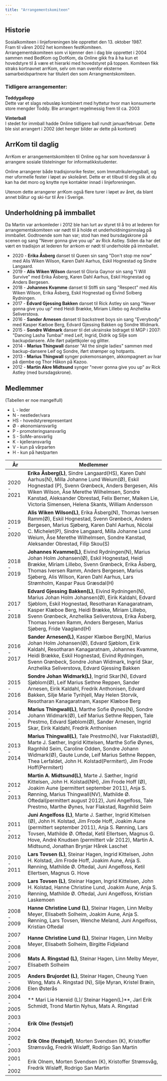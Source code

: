 ```yaml
---
title: "Arrangementskomiteen"
---
```


Historie
--------

Sosialkomiteen i linjeforeningen ble opprettet den 13. oktober 1987.  
Fram til våren 2002 het komiteen festKomiteen.  
Arrangementskomiteen som vi kjenner den i dag ble opprettet i 2004
sammen med BedKom og DotKom, da Online gikk fra å ha kun et hovedstyre
til å være et hierarki med hovedstyret på toppen. Komiteen fikk straks
kortnavnet arrKom, selv om man ovenfor eksterne samarbeidspartnere har
titulert den som Arrangmentskomiteen.

### Tidligere arrangementer:

**Toddygallopp**  
Dette var et slags rebusløp kombinert med hyttetur hvor man konsumerte
store mengder Toddy. Ble arrangert regelmessig frem til ca. 2003

**Vinterball**  
I stedet for immball hadde Online tidligere ball rundt januar/februar.
Dette ble sist arrangert i 2002 (det henger bilder av dette på kontoret)

ArrKom til daglig
-----------------

ArrKom er arrangementskomitéen til Online og har som hovedansvar å
arrangere sosiale tilstelninger for informatikkstudenter.

Online arrangerer både tradisjonsrike fester, som Immatrikuleringsball, og mer
uformelle fester i løpet av skoleåret. Dette er et tilbud til deg slik
at du kan ha det moro og knytte nye kontakter innad i linjeforeningen.

Utenom dette arrangerer arrKom også flere turer i løpet av året, da
blant annet blåtur og ski-tur til Åre i Sverige.



Underholdning på immballet
-----------------

Da Martin var arrkomleder i 2012 ble han lurt av styret til å tro at lederen for arrangementskomiteen var nødt til å holde et underholdningsinnslag på immballet. Godtroende som han var; stod han med bursdagskrone på scenen og sang "Never gonna give you up" av Rick Astley. Siden da har det vært en tradisjon at lederen for arrkom er nødt til underholde på immballet. 

* 2020 - **Erika Åsberg** danset til Queen sin sang "Don't stop me now" med Alis Wiken Wilson, Karen Dahl Aarhus, Eskil Hognestad og Sindre Langaard.  
* 2019 - **Alis Wiken Wilson** danset til Gloria Gaynor sin sang "I Will Survive" med Erika Åsberg, Karen Dahl Aarhus, Eskil Hognestad og Anders Bergesen.  
* 2018 - **Johannes Kvamme** danset til Stiffi sin sang "Respect" med Alis Wiken Wilson, Erika Åsberg, Eskil Hognestad og Eivind Solberg Rydningen.  
* 2017 - **Edvard Gjessing Bakken** danset til Rick Astley sin sang "Never gonna give you up" med Heidi Brække, Miriam Lillebo og Anzhelika Seliverstova.  
* 2016 - **Sander Arnesen** danset til backstreet boys sin sang "Everybody" med Kasper Kæboe Berg, Edvard Gjessing Bakken og Sondre Widmark.  
* 2015 - **Sondre Widmark** danser til det ukrainske bidraget til MGP i 2007: "Dancing Lasha Tumbai" med Leif, Ingrid, Didrik og Silje som backupdansere. Alle iført paljettkjoler og glitter.  
* 2014 - **Marius Thingwall** danser "All the single ladies" sammen med backup-dansere Leif og Sondre, iført strømper og hotpants.  
* 2013 - **Marius Thingwall** synger pokemonsangen, akkompagnert av Ivar på djembe og Thor Håkon på Kazoo.  
* 2012 - **Martin Akre Midtsund** synger "never gonna give you up" av Rick Astley (med bursdagskrone).  


## Medlemmer

(Tabellen er noe mangelfull) 
 
* L - leder  
* N - nestleder/vara  
* HS - hovedstyrerepresentant
* Ø - økonomiansvarlig  
* P - promoteringsansvarlig
* S - SoMe-ansvarlig
* K - kjelleransvarlig  
* V - kun på vårparten  
* H - kun på høstparten  



|År   | Medlemmer |
| --- | --------- |  
|2020 - 2021| **Erika Åsberg(L)**,  Sindre Langaard(HS), Karen Dahl Aarhus(N), Milla Johanne Lund Weium(Ø), Eskil Hognestad (P), Svenn Grønbeck, Anders Bergesen, Alis Wiken Wilson, Åse Merethe Wilhelmsen, Sondre Kanstad, Aleksander Obrestad, Felix Berner, Maiken Lie, Victoria Simensen, Helena Skants, William Andersson|
|2019 - 2020| **Alis Wiken Wilson(L)**,  Erika Åsberg(N), Thomas Iversen Ramm(Ø), Eskil Hognestad, Svenn Grønbeck, Anders Bergesen, Marius Sjøberg, Karen Dahl Aarhus, Nicolai C. Michelet(P), Sindre Langaard, Milla Johanne Lund Weium, Åse Merethe Wilhelmsen, Sondre Kanstad, Aleksander Obrestad, Filip Skou(S)|
|2018 - 2019| **Johannes Kvamme(L)**,  Eivind Rydningen(N), Marius Johan Holm Johansen(Ø), Eskil Hognestad, Heidi Brække, Miriam Lillebo, Svenn Grønbeck, Erika Åsberg, Thomas Iversen Ramm, Anders Bergesen, Marius Sjøberg, Alis Wilson, Karen Dahl Aarhus, Lars Strømholm, Kaspar Paus Græsdal(H)|
|2017 - 2018| **Edvard Gjessing Bakken(L)**,  Eivind Rydningen(N), Marius Johan Holm Johansen(Ø), Eirik Kaldahl, Edvard Sjøblom, Eskil Hognestad, Resotharan Kanagaratnam, Kasper Klæboe Berg, Heidi Brække, Miriam Lillebo, Svenn Grønbeck, Anzhelika Seliverstova, Erika Åsberg, Thomas Iversen Ramm, Anders Bergesen, Marius Sjøberg, Fride Vaagland(H)|
|2016 - 2017| **Sander Arnesen(L)**, Kasper Klæboe Berg(N), Marius Johan Holm Johansen(Ø), Edvard Sjøblom, Eirik Kaldahl, Resotharan Kanagaratnam, Johannes Kvamme, Heidi Brække, Eskil Hognestad, Eivind Rydningen, Svenn Grønbeck, Sondre Johan Widmark, Ingrid Skar, Anzhelika Seliverstova, Edvard Gjessing Bakken|
|2015 - 2016| **Sondre Johan Widmark(L)**,  Ingrid Skar(N), Edvard Sjøblom(Ø), Leif Marius Sethne Reppen, Sander Arnesen, Eirik Kaldahl, Fredrik Anthonisen, Edvard Bakken, Silje Marie Tyrihjell, May Helen Storvik, Resotharan Kanagaratnam, Kasper Klæboe Berg|
|2014 - 2015| **Marius Thingwall(L)**,  Marthe Sofie Øynes(N), Sondre Johann Widmark(Ø),  Leif Marius Sethne Reppen,  Tale Prestmo, Edvard Sjøblom(Ø), Sander Arnesen, Ingrid Skar, Eirik Kaldahl, Fredrik Anthonisen|
|2013 - 2014| **Marius Thingwall(L)**,  Tale Prestmo(N),  Ivar Flakstad(Ø),  Marte J. Sæther,  Ingrid Kittelsen,  Marthe Sofie Øynes,  Ragnhild Seim, Caroline Odden,  Sondre Johann Widmark(Ø),  Gaute Lunde,  Leif Marius Sethne Reppen,  Thea Lerfaldet,  John H. Kolstad(Permitert),  Jim Frode Hoff(Permitert)|
|2012 - 2013| **Martin A. Midtsund(L)**,  Marte J. Sæther,  Ingrid Kittelsen,  John H. Kolstad(NH),  Jim Frode Hoff (Ø),  Joakim Aune (permittert september 2011),  Anja S. Rønning,  Marius Thingwall(NV),  Mathilde Ø. Oftedal(permittert august 2012),  Juni Angelfoss,  Tale Prestmo,  Marthe Øynes,  Ivar Flakstad,  Ragnhild Seim|
|2011 - 2012|**Juni Angelfoss (L)**,  Marte J. Sæther,  Ingrid Kittelsen (Ø),  John H. Kolstad,  Jim Frode Hoff,  Joakim Aune (permittert september 2011),  Anja S. Rønning,  Lars Tovsen,  Mathilde Ø. Oftedal,    Ketil Ellertsen,  Magnus G. Hove,  André Knudsen (permittert vår 2012),  Martin A. Midtsund,  Jonathan Brynjar Hårek Laschet|
|2010 - 2011| **Lars Tovsen (L)**, Steinar Hagen,  Ingrid Kittelsen,  John H. Kolstad,  Jim Frode Hoff,  Joakim Aune,  Anja S. Rønning,  Mathilde Ø. Oftedal,  Juni Angelfoss,  Ketil Ellertsen,  Magnus G. Hove|
|2009 - 2010|**Lars Tovsen (L)**, Steinar Hagen,  Ingrid Kittelsen,  John H. Kolstad,  Hanne Christine Lund,  Joakim Aune,  Anja S. Rønning, Mathilde Ø. Oftedal,  Juni Angelfoss,  Kristian Laskemoen|
|2008 - 2009|**Hanne Christine Lund (L)**,  Steinar Hagen,  Linn Melby Meyer,  Elisabeth Solheim,   Joakim Aune,  Anja S. Rønning,  Lars Tovsen,  Wenche Meland,  Juni Angelfoss,  Kristian Oftedal|
|2007 - 2008|**Hanne Christine Lund (L)**,  Steinar Hagen,  Linn Melby Meyer,  Elisabeth Solheim,  Birgitte Fidjeland|
|2006 - 2007|**Mats A. Ringstad (L)**, Steinar Hagen,  Linn Melby Meyer,  Elisabeth Solheim|
|2005 - 2006|**Anders Brujordet (L)**, Steinar Hagen,  Cheung Yuen Wong,  Mats A. Ringstad (N),  Silje Myran,  Kristel Bræin,  Elen Østerås|
|2004 - 2005|** Mari Lie Hæreid (L)/ Steinar Hagen(L)**,  Jarl Erik Schmidt,  Trond Martin Nyhus,  Mats A. Ringstad|
|2003 - 2004|**Erik Olne (festsjef)**|
|2002 - 2003|**Erik Olne (festsjef)**,  Morten Svendsen (K),  Kristoffer Strømsvåg,  Fredrik Wisløff,  Rodrigo San Martin|
|2001 - 2002| Erik Olnem, Morten Svendsen (K),  Kristoffer Strømsvåg,  Fredrik Wisløff,  Rodrigo San Martin|